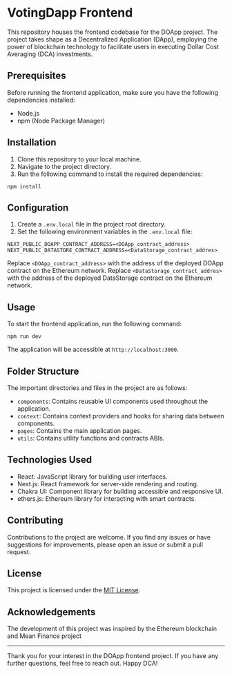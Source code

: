 # VotingDapp Frontend

This repository houses the frontend codebase for the DOApp project. The project takes shape as a Decentralized Application (DApp), employing the power of blockchain technology to facilitate users in executing Dollar Cost Averaging (DCA) investments.

## Prerequisites

Before running the frontend application, make sure you have the following dependencies installed:

- Node.js
- npm (Node Package Manager)

## Installation

1. Clone this repository to your local machine.
2. Navigate to the project directory.
3. Run the following command to install the required dependencies:

`npm install`


## Configuration

1. Create a `.env.local` file in the project root directory.
2. Set the following environment variables in the `.env.local` file:

`NEXT_PUBLIC_DOAPP_CONTRACT_ADDRESS=<DOApp_contract_address>`
`NEXT_PUBLIC_DATASTORE_CONTRACT_ADDRESS=<DataStorage_contract_addres>`


Replace `<DOApp_contract_address>` with the address of the deployed DOApp contract on the Ethereum network.
Replace `<DataStorage_contract_addres>` with the address of the deployed DataStorage contract on the Ethereum network.


## Usage

To start the frontend application, run the following command:

`npm run dev`


The application will be accessible at `http://localhost:3000`.

## Folder Structure

The important directories and files in the project are as follows:

- `components`: Contains reusable UI components used throughout the application.
- `context`: Contains context providers and hooks for sharing data between components.
- `pages`: Contains the main application pages.
- `utils`: Contains utility functions and contracts ABIs.

## Technologies Used

- React: JavaScript library for building user interfaces.
- Next.js: React framework for server-side rendering and routing.
- Chakra UI: Component library for building accessible and responsive UI.
- ethers.js: Ethereum library for interacting with smart contracts.

## Contributing

Contributions to the project are welcome. If you find any issues or have suggestions for improvements, please open an issue or submit a pull request.

## License

This project is licensed under the [MIT License](LICENSE).

## Acknowledgements

The development of this project was inspired by the Ethereum blockchain and Mean Finance project

---

Thank you for your interest in the DOApp frontend project. If you have any further questions, feel free to reach out. Happy DCA!


